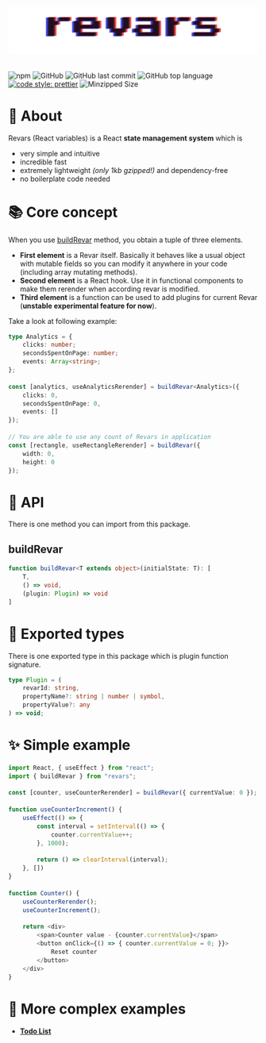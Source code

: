 # <p align="center">![Revars logo](/revars.svg "Logo")</p>
![npm](https://img.shields.io/npm/v/revars)
![GitHub](https://img.shields.io/github/license/alevnyacow/revars)
![GitHub last commit](https://img.shields.io/github/last-commit/alevnyacow/revars)
![GitHub top language](https://img.shields.io/github/languages/top/alevnyacow/revars)
[![code style: prettier](https://img.shields.io/badge/code_style-prettier-ff69b4.svg?style=flat-square)](https://github.com/prettier/prettier)
![Minzipped Size](https://badgen.net/bundlephobia/minzip/revars)

# 💫 About

Revars (React variables) is a React **state management system** which is

-  very simple and intuitive
-  incredible fast
-  extremely lightweight *(only 1kb gzipped!)* and dependency-free
-  no boilerplate code needed

# 📚 Core concept

When you use [buildRevar](#build-revar) method, you obtain a tuple of three elements.

- **First element** is a Revar itself. Basically it behaves like a usual object with mutable fields so you can modify it anywhere in your code (including array mutating methods).
- **Second element** is a React hook. Use it in functional components to make them rerender when according revar is modified.
- **Third element** is a function can be used to add plugins for current Revar (**unstable experimental feature for now**).

Take a look at following example:

```ts
type Analytics = {
    clicks: number;
    secondsSpentOnPage: number;
    events: Array<string>;
};

const [analytics, useAnalyticsRerender] = buildRevar<Analytics>({ 
    clicks: 0, 
    secondsSpentOnPage: 0,
    events: []
});

// You are able to use any count of Revars in application
const [rectangle, useRectangleRerender] = buildRevar({ 
    width: 0, 
    height: 0 
});
```

# 📔 API

There is one method you can import from this package.

## <a id='build-revar'></a>**buildRevar**

```ts
function buildRevar<T extends object>(initialState: T): [
    T,
    () => void,
    (plugin: Plugin) => void
]
```

# 🧩 Exported types

There is one exported type in this package which is plugin function signature.

```ts
type Plugin = (
    revarId: string,
    propertyName?: string | number | symbol,
    propertyValue?: any
) => void;
```

# ✨ Simple example

```ts
import React, { useEffect } from "react";
import { buildRevar } from "revars";

const [counter, useCounterRerender] = buildRevar({ currentValue: 0 });

function useCounterIncrement() {
    useEffect(() => {
        const interval = setInterval(() => {
            counter.currentValue++;
        }, 1000);

        return () => clearInterval(interval); 
    }, [])
}

function Counter() {
    useCounterRerender();
    useCounterIncrement();

    return <div>
        <span>Counter value - {counter.currentValue}</span>
        <button onClick={() => { counter.currentValue = 0; }}>
            Reset counter
        </button>
    </div>
}
```

# 🌌 More complex examples

- **[Todo List](https://codesandbox.io/s/revars-complex-todos-demo-77qo3)**